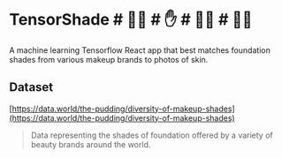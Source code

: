 # TensorShade # ✋🏻 # ✋ # ✋🏽 # ✋🏿
A machine learning Tensorflow React app that best matches foundation shades from various makeup brands to photos of skin.

## Dataset
[https://data.world/the-pudding/diversity-of-makeup-shades](https://data.world/the-pudding/diversity-of-makeup-shades)

> Data representing the shades of foundation offered by a variety of beauty brands around the world.